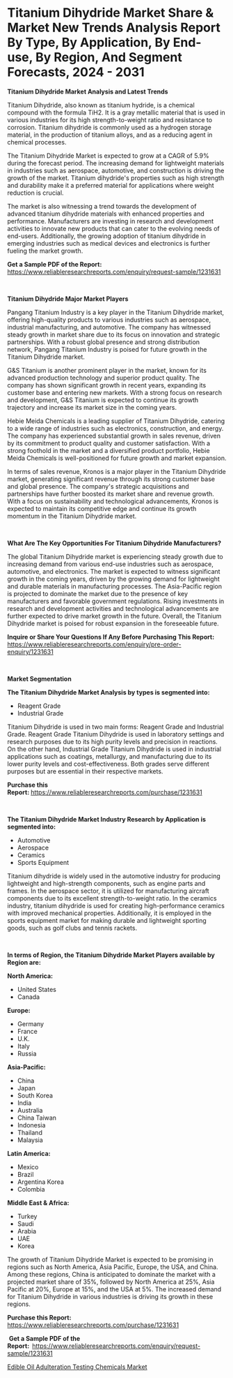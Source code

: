 <p><h1>Titanium Dihydride Market Share & Market New Trends Analysis Report By Type, By Application, By End-use, By Region, And Segment Forecasts, 2024 - 2031</h1></p><p><strong>Titanium Dihydride Market Analysis and Latest Trends</strong></p>
<p><p>Titanium Dihydride, also known as titanium hydride, is a chemical compound with the formula TiH2. It is a gray metallic material that is used in various industries for its high strength-to-weight ratio and resistance to corrosion. Titanium dihydride is commonly used as a hydrogen storage material, in the production of titanium alloys, and as a reducing agent in chemical processes.</p><p>The Titanium Dihydride Market is expected to grow at a CAGR of 5.9% during the forecast period. The increasing demand for lightweight materials in industries such as aerospace, automotive, and construction is driving the growth of the market. Titanium dihydride's properties such as high strength and durability make it a preferred material for applications where weight reduction is crucial.</p><p>The market is also witnessing a trend towards the development of advanced titanium dihydride materials with enhanced properties and performance. Manufacturers are investing in research and development activities to innovate new products that can cater to the evolving needs of end-users. Additionally, the growing adoption of titanium dihydride in emerging industries such as medical devices and electronics is further fueling the market growth.</p></p>
<p><strong>Get a Sample PDF of the Report:&nbsp;</strong> <a href="https://www.reliableresearchreports.com/enquiry/request-sample/1231631">https://www.reliableresearchreports.com/enquiry/request-sample/1231631</a></p>
<p>&nbsp;</p>
<p><strong>Titanium Dihydride Major Market Players</strong></p>
<p><p>Pangang Titanium Industry is a key player in the Titanium Dihydride market, offering high-quality products to various industries such as aerospace, industrial manufacturing, and automotive. The company has witnessed steady growth in market share due to its focus on innovation and strategic partnerships. With a robust global presence and strong distribution network, Pangang Titanium Industry is poised for future growth in the Titanium Dihydride market.</p><p>G&S Titanium is another prominent player in the market, known for its advanced production technology and superior product quality. The company has shown significant growth in recent years, expanding its customer base and entering new markets. With a strong focus on research and development, G&S Titanium is expected to continue its growth trajectory and increase its market size in the coming years.</p><p>Hebie Meida Chemicals is a leading supplier of Titanium Dihydride, catering to a wide range of industries such as electronics, construction, and energy. The company has experienced substantial growth in sales revenue, driven by its commitment to product quality and customer satisfaction. With a strong foothold in the market and a diversified product portfolio, Hebie Meida Chemicals is well-positioned for future growth and market expansion.</p><p>In terms of sales revenue, Kronos is a major player in the Titanium Dihydride market, generating significant revenue through its strong customer base and global presence. The company's strategic acquisitions and partnerships have further boosted its market share and revenue growth. With a focus on sustainability and technological advancements, Kronos is expected to maintain its competitive edge and continue its growth momentum in the Titanium Dihydride market.</p></p>
<p>&nbsp;</p>
<p><strong>What Are The Key Opportunities For Titanium Dihydride Manufacturers?</strong></p>
<p><p>The global Titanium Dihydride market is experiencing steady growth due to increasing demand from various end-use industries such as aerospace, automotive, and electronics. The market is expected to witness significant growth in the coming years, driven by the growing demand for lightweight and durable materials in manufacturing processes. The Asia-Pacific region is projected to dominate the market due to the presence of key manufacturers and favorable government regulations. Rising investments in research and development activities and technological advancements are further expected to drive market growth in the future. Overall, the Titanium Dihydride market is poised for robust expansion in the foreseeable future.</p></p>
<p><strong>Inquire or Share Your Questions If Any Before Purchasing This Report:</strong> <a href="https://www.reliableresearchreports.com/enquiry/pre-order-enquiry/1231631">https://www.reliableresearchreports.com/enquiry/pre-order-enquiry/1231631</a></p>
<p>&nbsp;</p>
<p><strong>Market Segmentation</strong></p>
<p><strong>The Titanium Dihydride Market Analysis by types is segmented into:</strong></p>
<p><ul><li>Reagent Grade</li><li>Industrial Grade</li></ul></p>
<p><p>Titanium Dihydride is used in two main forms: Reagent Grade and Industrial Grade. Reagent Grade Titanium Dihydride is used in laboratory settings and research purposes due to its high purity levels and precision in reactions. On the other hand, Industrial Grade Titanium Dihydride is used in industrial applications such as coatings, metallurgy, and manufacturing due to its lower purity levels and cost-effectiveness. Both grades serve different purposes but are essential in their respective markets.</p></p>
<p><strong>Purchase this Report:&nbsp;</strong><a href="https://www.reliableresearchreports.com/purchase/1231631">https://www.reliableresearchreports.com/purchase/1231631</a></p>
<p>&nbsp;</p>
<p><strong>The Titanium Dihydride Market Industry Research by Application is segmented into:</strong></p>
<p><ul><li>Automotive</li><li>Aerospace</li><li>Ceramics</li><li>Sports Equipment</li></ul></p>
<p><p>Titanium dihydride is widely used in the automotive industry for producing lightweight and high-strength components, such as engine parts and frames. In the aerospace sector, it is utilized for manufacturing aircraft components due to its excellent strength-to-weight ratio. In the ceramics industry, titanium dihydride is used for creating high-performance ceramics with improved mechanical properties. Additionally, it is employed in the sports equipment market for making durable and lightweight sporting goods, such as golf clubs and tennis rackets.</p></p>
<p>&nbsp;</p>
<p><strong>In terms of Region, the Titanium Dihydride Market Players available by Region are:</strong></p>
<p>
    <p> <strong> North America: </strong>
        <ul>
            <li>United States</li>
            <li>Canada</li>
        </ul>
        </p> 
    <p> <strong> Europe: </strong>
        <ul>
            <li>Germany</li>
            <li>France</li>
            <li>U.K.</li>
            <li>Italy</li>
            <li>Russia</li>
        </ul>
        </p> 
    <p> <strong> Asia-Pacific: </strong>
        <ul>
            <li>China</li>
            <li>Japan</li>
            <li>South Korea</li>
            <li>India</li>
            <li>Australia</li>
            <li>China Taiwan</li>
            <li>Indonesia</li>
            <li>Thailand</li>
            <li>Malaysia</li>
        </ul>
        </p> 
    <p> <strong> Latin America: </strong>
        <ul>
            <li>Mexico</li>
            <li>Brazil</li>
            <li>Argentina Korea</li>
            <li>Colombia</li>
        </ul>
        </p> 
    <p> <strong> Middle East & Africa: </strong>
        <ul>
            <li>Turkey</li>
            <li>Saudi</li>
            <li>Arabia</li>
            <li>UAE</li>
            <li>Korea</li>
        </ul>
    </p>
    </p>
<p><p>The growth of Titanium Dihydride Market is expected to be promising in regions such as North America, Asia Pacific, Europe, the USA, and China. Among these regions, China is anticipated to dominate the market with a projected market share of 35%, followed by North America at 25%, Asia Pacific at 20%, Europe at 15%, and the USA at 5%. The increased demand for Titanium Dihydride in various industries is driving its growth in these regions.</p></p>
<p><strong>Purchase this Report: </strong><a href="https://www.reliableresearchreports.com/purchase/1231631">https://www.reliableresearchreports.com/purchase/1231631</a></p>
<p>&nbsp;<strong>Get a Sample PDF of the Report:&nbsp;&nbsp;</strong><a href="https://www.reliableresearchreports.com/enquiry/request-sample/1231631">https://www.reliableresearchreports.com/enquiry/request-sample/1231631</a></p>
<p><strong></strong></p>
<p><p><a href="https://gamy-alyssum-396.notion.site/Edible-Oil-Adulteration-Testing-Chemicals-Market-Size-Share-Trends-Analysis-Report-By-Application-cd61abe1eba54423bd4205eeca2033c7">Edible Oil Adulteration Testing Chemicals Market</a></p></p>